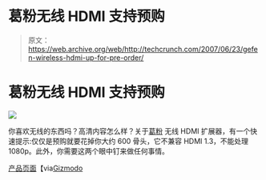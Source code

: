 # 葛粉无线 HDMI 支持预购

> 原文：<https://web.archive.org/web/http://techcrunch.com/2007/06/23/gefen-wireless-hdmi-up-for-pre-order/>

# 葛粉无线 HDMI 支持预购

![](img/0625d6d017d26fcfd19c52dfeec760be.png)

你喜欢无线的东西吗？高清内容怎么样？关于[葛粉](https://web.archive.org/web/20201031104803/https://crunchbase.com/organization/gefen) 无线 HDMI 扩展器，有一个快速提示:仅仅是预购就要花掉你大约 600 骨头，它不兼容 HDMI 1.3，不能处理 1080p。此外，你需要这两个眼中钉来做任何事情。

[产品页面](https://web.archive.org/web/20201031104803/http://www.gefen.com/kvm/product.jsp?prod_id=4318)【via[Gizmodo](https://web.archive.org/web/20201031104803/http://gizmodo.com/gadgets/magic-link/gefen-offers-wireless-hdmi-extender-for-pre+order-271012.php)